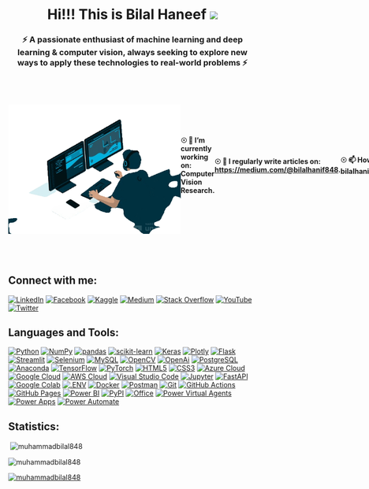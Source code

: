 <h1 align="center">Hi!!! This is Bilal Haneef <img  src="https://fonts.gstatic.com/s/e/notoemoji/latest/1f63a/512.webp" width="50px"></h1>
<h3 align="center">⚡ A passionate enthusiast of machine learning and deep learning & computer vision, always seeking to explore new ways to apply these technologies to real-world problems ⚡</h3>
<div style="display: flex; align-items: center;">
  <img align = "right" src="https://github.com/MuhammadBilal848/MuhammadBilal848/blob/main/using%20comp%201.gif" alt="Description of the image" width="350px">
   <h4> ☉ 🔭 I’m currently working on: <strong>Computer Vision Research</strong>.<br><br> </h4>
   <h4> ☉ 📝 I regularly write articles on: <a href="https://medium.com/@bilalhanif848">https://medium.com/@bilalhanif848</a>.<br><br> </h4>
   <h4> ☉ 📫 How to reach me: <strong>bilalhanif848@gmail.com</strong>.<br><br> </h4>
   <h4> ☉ ⚡ Fun fact: <strong>-.-. .- - ... ....... -.-. .- -. ....... ..-. . . .-.. ....... -.. . .--. .-. . ... ... .. --- -. .-.-.-</strong>. <br><br> </h4> 
   <h4> ☉ 🖥 My Website: <strong>https://muhammadbilal848.github.io/Portfolio-Website/</strong>.<br><br> </h4> 
</div>

<h2 align="left">Connect with me:</h2>
<p align="left"> 


[![LinkedIn](https://img.shields.io/badge/LinkedIn-0A66C2.svg?style=for-the-badge&logo=LinkedIn&logoColor=white)](https://linkedin.com/in/bilal-haneef-32014a1a2/)
[![Facebook](https://img.shields.io/badge/Facebook-1877F2.svg?style=for-the-badge&logo=Facebook&logoColor=white)](https://www.facebook.com/bilalhaneef484/)
[![Kaggle](https://img.shields.io/badge/Kaggle-20BEFF.svg?style=for-the-badge&logo=Kaggle&logoColor=white)](https://www.kaggle.com/muhammadbilalhaneef)
[![Medium](https://img.shields.io/badge/Medium-000000.svg?style=for-the-badge&logo=Medium&logoColor=white)](https://medium.com/@bilalhanif848)
[![Stack Overflow](https://img.shields.io/badge/Stack%20Overflow-F58025.svg?style=for-the-badge&logo=Stack%20Overflow&logoColor=white)](https://stackoverflow.com/users/13754963/muhammad-bilal-haneef-qureshi)
[![YouTube](https://img.shields.io/badge/YouTube-FF0000.svg?style=for-the-badge&logo=YouTube&logoColor=white)](https://www.youtube.com/channel/UCEiJ1j-nJnYK5ug2nRJjG7w)
[![Twitter](https://img.shields.io/badge/Twitter-1D9BF0.svg?style=for-the-badge&logo=Twitter&logoColor=white)](https://twitter.com/mbhqs)
</p>

<h2 align="left">Languages and Tools:</h2>

[![Python](https://img.shields.io/badge/Python-3776AB.svg?style=for-the-badge&logo=Python&logoColor=white)](https://www.python.org)
[![NumPy](https://img.shields.io/badge/NumPy-013243.svg?style=for-the-badge&logo=NumPy&logoColor=white)](https://numpy.org)
[![pandas](https://img.shields.io/badge/pandas-150458.svg?style=for-the-badge&logo=pandas&logoColor=white)](https://pandas.pydata.org)
[![scikit-learn](https://img.shields.io/badge/scikit--learn-F7931E.svg?style=for-the-badge&logo=scikit-learn&logoColor=white)](https://scikit-learn.org)
[![Keras](https://img.shields.io/badge/Keras-D00000.svg?style=for-the-badge&logo=Keras&logoColor=white)](https://keras.io)
[![Plotly](https://img.shields.io/badge/Plotly-3F4F75.svg?style=for-the-badge&logo=Plotly&logoColor=white)](https://plotly.com)
[![Flask](https://img.shields.io/badge/Flask-000000.svg?style=for-the-badge&logo=Flask&logoColor=white)](https://flask.palletsprojects.com)
[![Streamlit](https://img.shields.io/badge/Streamlit-FF4B4B.svg?style=for-the-badge&logo=Streamlit&logoColor=white)](https://streamlit.io)
[![Selenium](https://img.shields.io/badge/Selenium-43B02A.svg?style=for-the-badge&logo=Selenium&logoColor=white)](https://www.selenium.dev)
[![MySQL](https://img.shields.io/badge/MySQL-4479A1.svg?style=for-the-badge&logo=MySQL&logoColor=white)](https://www.mysql.com)
[![OpenCV](https://img.shields.io/badge/OpenCV-5C3EE8.svg?style=for-the-badge&logo=OpenCV&logoColor=white)](https://opencv.org)
[![OpenAi](https://img.shields.io/badge/OpenAI-412991.svg?style=for-the-badge&logo=OpenAI&logoColor=white)](https://openai.com)
[![PostgreSQL](https://img.shields.io/badge/PostgreSQL-4169E1.svg?style=for-the-badge&logo=PostgreSQL&logoColor=white)](https://www.postgresql.org)
[![Anaconda](https://img.shields.io/badge/Anaconda-44A833.svg?style=for-the-badge&logo=Anaconda&logoColor=white)](https://www.anaconda.com)
[![TensorFlow](https://img.shields.io/badge/TensorFlow-FF6F00.svg?style=for-the-badge&logo=TensorFlow&logoColor=white)](https://www.tensorflow.org)
[![PyTorch](https://img.shields.io/badge/PyTorch-EE4C2C.svg?style=for-the-badge&logo=PyTorch&logoColor=white)](https://pytorch.org/)
[![HTML5](https://img.shields.io/badge/HTML5-E34F26.svg?style=for-the-badge&logo=HTML5&logoColor=white)](https://developer.mozilla.org/en-US/docs/Web/HTML)
[![CSS3](https://img.shields.io/badge/CSS3-1572B6.svg?style=for-the-badge&logo=CSS3&logoColor=white)](https://developer.mozilla.org/en-US/docs/Web/CSS)
[![Azure Cloud](https://img.shields.io/badge/azure%20cloud-0078D4?style=for-the-badge&logo=microsoftazure)](https://azure.microsoft.com/en-us)
[![Google Cloud](https://img.shields.io/badge/Google%20Cloud-4285F4.svg?style=for-the-badge&logo=Google-Cloud&logoColor=white)](https://cloud.google.com)
[![AWS Cloud](https://img.shields.io/badge/aws%20cloud-232F3E.svg?style=for-the-badge&logo=Amazon-AWS&logoColor=white)](https://aws.amazon.com)
[![Visual Studio Code](https://img.shields.io/badge/Visual%20Studio%20Code-007ACC.svg?style=for-the-badge&logo=Visual-Studio-Code&logoColor=white)](https://code.visualstudio.com)
[![Jupyter](https://img.shields.io/badge/Jupyter-F37626.svg?style=for-the-badge&logo=Jupyter&logoColor=white)](https://jupyter.org)
[![FastAPI](https://img.shields.io/badge/FastAPI-009688.svg?style=for-the-badge&logo=FastAPI&logoColor=white)](https://fastapi.tiangolo.com/)
[![Google Colab](https://img.shields.io/badge/Google%20Colab-F9AB00.svg?style=for-the-badge&logo=Google-Colab&logoColor=white)](https://colab.research.google.com/)
[![.ENV](https://img.shields.io/badge/.ENV-ECD53F.svg?style=for-the-badge&logo=dotenv&logoColor=black)](https://dotenv.dev)
[![Docker](https://img.shields.io/badge/Docker-2496ED.svg?style=for-the-badge&logo=Docker&logoColor=white)](https://docker.com/)
[![Postman](https://img.shields.io/badge/Postman-FF6C37.svg?style=for-the-badge&logo=Postman&logoColor=white)](https://www.postman.com)
[![Git](https://img.shields.io/badge/Git-F05032.svg?style=for-the-badge&logo=Git&logoColor=white)](https://git-scm.com)
[![GitHub Actions](https://img.shields.io/badge/GitHub%20Actions-2088FF.svg?style=for-the-badge&logo=GitHub-Actions&logoColor=white)](https://github.com/features/actions)
[![GitHub Pages](https://img.shields.io/badge/GitHub%20Pages-222222.svg?style=for-the-badge&logo=GitHub-Pages&logoColor=white)](https://pages.github.com)
[![Power BI](https://img.shields.io/badge/Power%20BI-F2C811.svg?style=for-the-badge&logo=Power-BI&logoColor=black)](https://powerbi.microsoft.com)
[![PyPI](https://img.shields.io/badge/PyPI-3775A9.svg?style=for-the-badge&logo=PyPI&logoColor=white)](https://pypi.org)
[![Office](https://img.shields.io/badge/Microsoft%20Office-D83B01.svg?style=for-the-badge&logo=Microsoft-Office&logoColor=white)](https://www.office.com/)
[![Power Virtual Agents](https://img.shields.io/badge/Power%20Virtual%20Agents-0B556A.svg?style=for-the-badge&logo=Power-Virtual-Agents&logoColor=white)](https://powervirtualagents.microsoft.com)
[![Power Apps](https://img.shields.io/badge/Power%20Apps-742774.svg?style=for-the-badge&logo=Power-Apps&logoColor=white)](https://powerapps.microsoft.com)
[![Power Automate](https://img.shields.io/badge/Power%20Automate-0066FF.svg?style=for-the-badge&logo=Power-Automate&logoColor=white)](https://flow.microsoft.com)

<h2 align="left">Statistics:</h2>
<p>&nbsp;<img align="center" src="https://github-readme-stats.vercel.app/api?username=muhammadbilal848&show_icons=true&locale=en" alt="muhammadbilal848" /></p>

<p><img align="center" src="https://github-readme-streak-stats.herokuapp.com/?user=muhammadbilal848&" alt="muhammadbilal848" /></p>
<p align="left"> <a href="https://github.com/ryo-ma/github-profile-trophy"><img src="https://github-profile-trophy.vercel.app/?username=muhammadbilal848" alt="muhammadbilal848" /></a> </p>
<!-- <p align="left">
    <a href="https://numpy.org/" target="_blank" rel="noreferrer">
    <img src="https://github.com/MuhammadBilal848/MuhammadBilal848/blob/main/numpy.svg" alt="Pandas" width="40" height="40"/>
  </a>
  <a href="https://pandas.pydata.org/" target="_blank" rel="noreferrer">
    <img src="https://img.icons8.com/color/48/000000/pandas.png" alt="Pandas" width="40" height="40"/>
  </a>
  <a href="https://github.com/MuhammadBilal848/MuhammadBilal848/blob/main/sklearn.svg" target="_blank" rel="noreferrer">
    <img src="https://github.com/MuhammadBilal848/MuhammadBilal848/blob/main/sklearn.svg" alt="Scikit-learn" width="60" height="60"/>
  </a>
      <a href="https://numpy.org/" target="_blank" rel="noreferrer">
    <img src="https://github.com/MuhammadBilal848/MuhammadBilal848/blob/main/nltk.svg" alt="Pandas" width="70" height="40"/>
  </a>
  <a href="https://powerbi.microsoft.com/" target="_blank" rel="noreferrer">
    <img src="https://img.icons8.com/color/48/000000/power-bi.png" alt="Power BI" width="40" height="40"/>
  </a>
  <a href="https://keras.io/" target="_blank" rel="noreferrer">
    <img src="https://upload.wikimedia.org/wikipedia/commons/thumb/a/ae/Keras_logo.svg/1200px-Keras_logo.svg.png" alt="Keras" width="40" height="40"/>
  </a>
  <a href="https://matplotlib.org/" target="_blank" rel="noreferrer">
    <img src="https://matplotlib.org/stable/_static/logo2_compressed.svg" alt="Matplotlib" width="80" height="40"/>
  </a>
  <a href="https://www.w3schools.com/css/" target="_blank" rel="noreferrer">
    <img src="https://raw.githubusercontent.com/devicons/devicon/master/icons/css3/css3-original-wordmark.svg" alt="css3" width="40" height="40"/>
  </a>
  <a href="https://www.w3.org/html/" target="_blank" rel="noreferrer">
    <img src="https://raw.githubusercontent.com/devicons/devicon/master/icons/html5/html5-original-wordmark.svg" alt="html5" width="40" height="40"/>
  </a>
  <a href="https://www.cprogramming.com/" target="_blank" rel="noreferrer">
    <img src="https://raw.githubusercontent.com/devicons/devicon/master/icons/c/c-original.svg" alt="c" width="40" height="40"/>
  </a>
  <a href="https://azure.microsoft.com/en-us/" target="_blank" rel="noreferrer">
    <img src="https://github.com/MuhammadBilal848/MuhammadBilal848/blob/main/azure.svg" alt="azure" width="40" height="40"/>
  </a>
  <a href="https://www.mysql.com/" target="_blank" rel="noreferrer">
    <img src="https://raw.githubusercontent.com/devicons/devicon/master/icons/mysql/mysql-original-wordmark.svg" alt="mysql" width="40" height="40"/>
  </a>
  <a href="https://opencv.org/" target="_blank" rel="noreferrer">
    <img src="https://www.vectorlogo.zone/logos/opencv/opencv-icon.svg" alt="opencv" width="40" height="40"/>
  </a>
  <a href="https://www.postgresql.org" target="_blank" rel="noreferrer">
    <img src="https://raw.githubusercontent.com/devicons/devicon/master/icons/postgresql/postgresql-original-wordmark.svg" alt="postgresql" width="40" height="40"/>
  </a>
  <a href="https://aws.amazon.com/" target="_blank" rel="noreferrer">
    <img src="https://github.com/MuhammadBilal848/MuhammadBilal848/blob/main/aws.svg" alt="aws" width="40" height="40"/>
  </a>
  <a href="https://www.python.org" target="_blank" rel="noreferrer">
    <img src="https://raw.githubusercontent.com/devicons/devicon/master/icons/python/python-original.svg" alt="python" width="40" height="40"/>
  </a>
  <a href="https://flask.palletsprojects.com/en/2.1.x/" target="_blank" rel="noreferrer">
    <img src="https://github.com/MuhammadBilal848/MuhammadBilal848/blob/main/flask.svg" alt="flask" width="70" height="55"/>
  </a>
  <a href="https://seaborn.pydata.org/" target="_blank" rel="noreferrer">
    <img src="https://seaborn.pydata.org/_images/logo-mark-lightbg.svg" alt="seaborn" width="40" height="40"/>
  </a>
  <a href="https://www.selenium.dev" target="_blank" rel="noreferrer">
    <img src="https://raw.githubusercontent.com/detain/svg-logos/780f25886640cef088af994181646db2f6b1a3f8/svg/selenium-logo.svg" alt="selenium" width="40" height="40"/>
  </a>
  <a href="https://www.tensorflow.org" target="_blank" rel="noreferrer">
    <img src="https://www.vectorlogo.zone/logos/tensorflow/tensorflow-icon.svg" alt="tensorflow" width="40" height="40"/>
  </a>
  <a href="https://python.langchain.com/" target="_blank" rel="noreferrer">
    <img src="https://github.com/MuhammadBilal848/MuhammadBilal848/blob/main/langchain.svg" alt="Language chain" width="60" height="60"/>
  </a>
<a href="https://github.com/MuhammadBilal848/MuhammadBilal848/blob/main/scrapy.png" target="_blank" rel="noreferrer">
  <img src="https://github.com/MuhammadBilal848/MuhammadBilal848/blob/main/scrapy.png" alt="Scrapy" width="60" height="60">
</a>
  <a href="https://code.visualstudio.com/" target="_blank" rel="noreferrer">
    <img src="https://raw.githubusercontent.com/devicons/devicon/master/icons/vscode/vscode-original.svg" alt="vs code" width="40" height="40"/>
</a>
<a href="https://jupyter.org/" target="_blank" rel="noreferrer">
    <img src="https://raw.githubusercontent.com/devicons/devicon/master/icons/jupyter/jupyter-original.svg" alt="jupyter" width="40" height="40"/>
</a>
<!--   <a href="https://pytorch.org/" target="_blank" rel="noreferrer"> <img src="https://www.vectorlogo.zone/logos/pytorch/pytorch-icon.svg" alt="pytorch" width="40" height="40"/> 
</p> -->






<!-- <a href="https://twitter.com/mbhqs" target="blank"><img align="center" src="https://raw.githubusercontent.com/rahuldkjain/github-profile-readme-generator/master/src/images/icons/Social/twitter.svg" alt="mbhqs" height="30" width="40" /></a>
<a href="https://linkedin.com/in/bilal-haneef-32014a1a2/" target="blank"><img align="center" src="https://raw.githubusercontent.com/rahuldkjain/github-profile-readme-generator/master/src/images/icons/Social/linked-in-alt.svg" alt="bilal-haneef-32014a1a2/" height="30" width="40" /></a>
<a href="https://kaggle.com/muhammadbilalhaneef" target="blank"><img align="center" src="https://raw.githubusercontent.com/rahuldkjain/github-profile-readme-generator/master/src/images/icons/Social/kaggle.svg" alt="muhammadbilalhaneef" height="30" width="40" /></a>
<a href="https://fb.com/bilalhaneef484/" target="blank"><img align="center" src="https://raw.githubusercontent.com/rahuldkjain/github-profile-readme-generator/master/src/images/icons/Social/facebook.svg" alt="bilalhaneef484/" height="30" width="40" /></a>
<a href="https://medium.com/@bilalhanif848" target="blank"><img align="center" src="https://raw.githubusercontent.com/rahuldkjain/github-profile-readme-generator/master/src/images/icons/Social/medium.svg" alt="@bilalhanif848" height="30" width="40" /></a>
<a href="https://stackoverflow.com/users/13754963" target="blank"><img align="center" src="https://raw.githubusercontent.com/rahuldkjain/github-profile-readme-generator/master/src/images/icons/Social/stack-overflow.svg" alt="13754963" height="30" width="40" /></a>
  <a href="https://www.youtube.com/channel/UCEiJ1j-nJnYK5ug2nRJjG7w" target="blank"><img align="center" src="https://raw.githubusercontent.com/rahuldkjain/github-profile-readme-generator/master/src/images/icons/Social/youtube.svg" alt="Your YouTube Channel" height="30" width="40" /></a> -->
